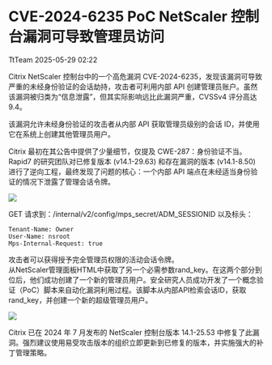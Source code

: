 #  CVE-2024-6235 PoC NetScaler 控制台漏洞可导致管理员访问   
 TtTeam   2025-05-29 02:22  
  
Citrix NetScaler 控制台中的一个高危漏洞 CVE-2024-6235，发现该漏洞可导致严重的未经身份验证的会话劫持，攻击者可利用内部 API 创建管理员账户。虽然该漏洞被归类为“信息泄露”，但其实际影响远比此漏洞严重，CVSSv4 评分高达 9.4。  
  
该漏洞允许未经身份验证的攻击者从内部 API 获取管理员级别的会话 ID，并使用它在系统上创建其他管理员用户。  
  
Citrix 最初在其公告中提供了少量细节，仅提及 CWE-287：身份验证不当。Rapid7 的研究团队对已修复版本 (v14.1-29.63) 和存在漏洞的版本 (v14.1-8.50) 进行了逆向工程，最终发现了问题的核心：一个内部 API 端点在未经适当身份验证的情况下泄露了管理会话令牌。  
  
![](https://mmbiz.qpic.cn/sz_mmbiz_png/0HlywncJbB17nS4dYM3P7QR47J1WVjtFmpmQzwljFDNFKFDsAibB7RxiaaX5ibKicfI3HtFKCaGybQLGtwZPicibWQgw/640?wx_fmt=png&from=appmsg "")  
  
GET 请求到：/internal/v2/config/mps_secret/ADM_SESSIONID 以及标头：  
  
```
Tenant-Name: Owner
User-Name: nsroot
Mps-Internal-Request: true
```  
  
  
攻击者可以获得授予完全管理员权限的活动会话令牌。  
从NetScaler管理面板HTML中获取了另一个必需参数rand_key。在这两个部分到位后，他们成功创建了一个新的管理员用户。安全研究人员成功开发了一个概念验证（PoC）脚本来自动化漏洞利用过程。该脚本从内部API检索会话ID，获取rand_key，并创建一个新的超级管理员用户。  
  
![](https://mmbiz.qpic.cn/sz_mmbiz_png/0HlywncJbB17nS4dYM3P7QR47J1WVjtFFsicn3H25VkP14dZunbF3eCRFN61hkbcAAZad6aGYic28ibHCgGrVK3dQ/640?wx_fmt=png&from=appmsg "")  
  
Citrix 已在 2024 年 7 月发布的 NetScaler 控制台版本 14.1-25.53 中修复了此漏洞。强烈建议使用易受攻击版本的组织立即更新到已修复的版本，并实施强大的补丁管理策略。  
  
